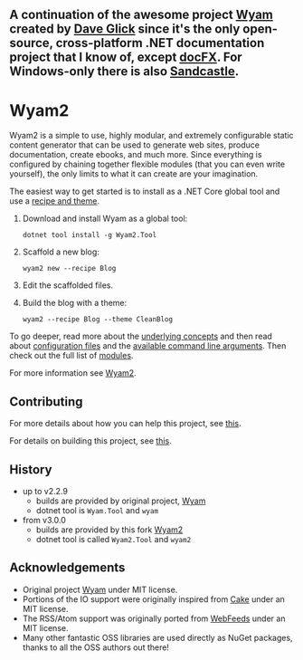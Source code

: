 A continuation of the awesome project [Wyam](https://github.com/Wyamio/Wyam) created by [Dave Glick](https://github.com/daveaglick) since it's the only open-source, cross-platform .NET documentation project that I know of, except [docFX](https://github.com/dotnet/docfx). 
For Windows-only there is also [Sandcastle](https://github.com/EWSoftware/SHFB).
---


# Wyam2

Wyam2 is a simple to use, highly modular, and extremely configurable static content generator that can be used to generate web sites, produce documentation, create ebooks, and much more. Since everything is configured by chaining together flexible modules (that you can even write yourself), the only limits to what it can create are your imagination.

The easiest way to get started is to install as a .NET Core global tool and use a [recipe and theme](https://wyam.github.io/recipes).

1. Download and install Wyam as a global tool:

    `dotnet tool install -g Wyam2.Tool`

2. Scaffold a new blog:

    `wyam2 new --recipe Blog`

3. Edit the scaffolded files.

4. Build the blog with a theme:

    `wyam2 --recipe Blog --theme CleanBlog`

To go deeper, read more about the [underlying concepts](https://wyam2.github.io/docs/concepts) and then read about [configuration files](https://wyam2.github.io/docs/usage/configuration) and the [available command line arguments](https://wyam2.github.io/docs/usage/command-line). Then check out the full list of [modules](https://wyam2.github.io/modules).

For more information see [Wyam2](https://wyam2.github.io).


## Contributing
For more details about how you can help this project, see [this](CONTRIBUTING.md).

For details on building this project, see [this](BUILDING.md).


## History
- up to v2.2.9 
    - builds are provided by original project, [Wyam](https://github.com/Wyamio/Wyam)
    - dotnet tool is `Wyam.Tool` and `wyam`
- from v3.0.0
    - builds are provided by this fork [Wyam2](https://github.com/Wyam2/Wyam)
    - dotnet tool is called `Wyam2.Tool` and `wyam2`


## Acknowledgements

* Original project [Wyam](https://github.com/Wyamio/Wyam) under MIT license.
* Portions of the IO support were originally inspired from [Cake](http://cakebuild.net) under an MIT license.
* The RSS/Atom support was originally ported from [WebFeeds](https://github.com/mckamey/web-feeds.net) under an MIT license.
* Many other fantastic OSS libraries are used directly as NuGet packages, thanks to all the OSS authors out there!

